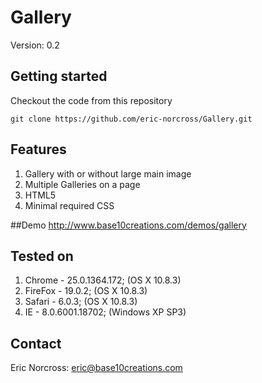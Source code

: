 Gallery
=======

Version: 0.2

## Getting started
Checkout the code from this repository

`git clone https://github.com/eric-norcross/Gallery.git`

## Features
1. Gallery with or without large main image
1. Multiple Galleries on a page
1. HTML5
1. Minimal required CSS

##Demo
http://www.base10creations.com/demos/gallery

## Tested on
1. Chrome - 25.0.1364.172; (OS X 10.8.3)
1. FireFox - 19.0.2; (OS X 10.8.3)
1. Safari - 6.0.3; (OS X 10.8.3)
1. IE - 8.0.6001.18702; (Windows XP SP3)

## Contact
Eric Norcross: [eric@base10creations.com](mailto:eric@base10creations.com)
